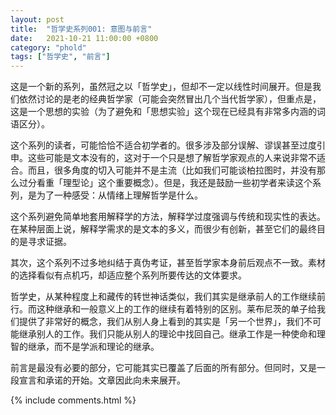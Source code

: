 ```yaml
---
layout: post
title:  "哲学史系列001: 意图与前言"
date:   2021-10-21 11:00:00 +0800
category: "phold"
tags: ["哲学史", "前言"]
---
```


这是一个新的系列，虽然冠之以「哲学史」，但却不一定以线性时间展开。但是我们依然讨论的是老的经典哲学家（可能会突然冒出几个当代哲学家），但重点是，这是一个思想的实验（为了避免和「思想实验」这个现在已经具有非常多内涵的词语区分）。

这个系列的读者，可能恰恰不适合初学者的。很多涉及部分误解、谬误甚至过度引申。这些可能是文本没有的，这对于一个只是想了解哲学家观点的人来说非常不适合。而且，很多角度的切入可能并不是主流（比如我们可能谈柏拉图时，并没有那么过分看重「理型论」这个重要概念）。但是，我还是鼓励一些初学者来读这个系列，是为了一种感受：从情绪上理解哲学是什么。

这个系列避免简单地套用解释学的方法，解释学过度强调与传统和现实性的表达。在某种层面上说，解释学需求的是文本的多义，而很少有创新，甚至它们的最终目的是寻求证据。

其次，这个系列不过多地纠结于真伪考证，甚至哲学家本身前后观点不一致。素材的选择看似有点机巧，却适应整个系列所要传达的文体要求。

哲学史，从某种程度上和藏传的转世神话类似，我们其实是继承前人的工作继续前行。而这种继承和一般意义上的工作的继续有着特别的区别。莱布尼茨的单子给我们提供了非常好的概念，我们从别人身上看到的其实是「另一个世界」，我们不可能继承别人的工作。我们只能从别人的理论中找回自己。继承工作是一种使命和理智的继承，而不是学派和理论的继承。

前言是最没有必要的部分，它可能其实已覆盖了后面的所有部分。但同时，又是一段宣言和承诺的开始。文章因此向未来展开。

{% include comments.html %}
